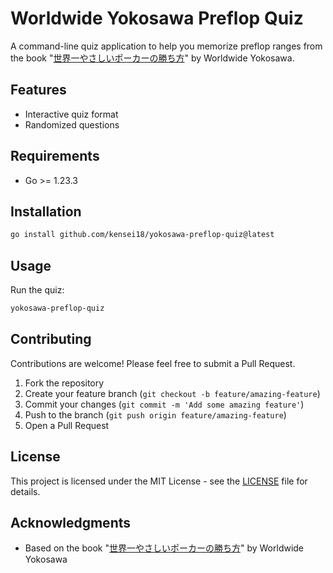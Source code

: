 # Worldwide Yokosawa Preflop Quiz

A command-line quiz application to help you memorize preflop ranges from the book "[世界一やさしいポーカーの勝ち方](https://amzn.asia/d/cY17ygq)" by Worldwide Yokosawa.

## Features

- Interactive quiz format
- Randomized questions

## Requirements

- Go >= 1.23.3

## Installation

```bash
go install github.com/kensei18/yokosawa-preflop-quiz@latest
```

## Usage

Run the quiz:

```bash
yokosawa-preflop-quiz
```

## Contributing

Contributions are welcome! Please feel free to submit a Pull Request.

1. Fork the repository
2. Create your feature branch (`git checkout -b feature/amazing-feature`)
3. Commit your changes (`git commit -m 'Add some amazing feature'`)
4. Push to the branch (`git push origin feature/amazing-feature`)
5. Open a Pull Request

## License

This project is licensed under the MIT License - see the [LICENSE](./LICENSE) file for details.

## Acknowledgments

- Based on the book "[世界一やさしいポーカーの勝ち方](https://amzn.asia/d/cY17ygq)" by Worldwide Yokosawa
